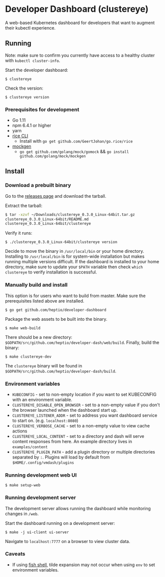 # Developer Dashboard (clustereye)

A web-based Kubernetes dashboard for developers that want to augment their kubectl experience.

## Running

Note: make sure to confirm you currently have access to a healthy cluster with `kubectl cluster-info`.

Start the developer dashboard:

`$ clustereye`

Check the version:

`$ clustereye version`

### Prerequisites for development

* Go 1.11
* npm 6.4.1 or higher
* yarn
* [rice CLI](https://github.com/GeertJohan/go.rice)
  * Install with `go get github.com/GeertJohan/go.rice/rice`
* [mockgen](https://github.com/golang/gomock)
  * `go get github.com/golang/mock/gomock` && `go install github.com/golang/mock/mockgen`

## Install

### Download a prebuilt binary

Go to the [releases page](https://github.com/heptio/developer-dash/releases) and download the tarball.

Extract the tarball:

```sh
$ tar -xzvf ~/Downloads/clustereye_0.3.0_Linux-64bit.tar.gz
clustereye_0.3.0_Linux-64bit/README.md
clustereye_0.3.0_Linux-64bit/clustereye
```

Verify it runs:

`$ ./clustereye_0.3.0_Linux-64bit/clustereye version`

Decide to move the binary in `/usr/local/bin` or your home directory. Installing to `/usr/local/bin` is for system-wide installation but makes running multiple versions difficult. If the dashboard is installed to your home directory, make sure to update your `$PATH` variable then check `which clustereye` to verify installation is successful.

### Manually build and install

This option is for users who want to build from master. Make sure the prerequisites listed above are installed.

`$ go get github.com/heptio/developer-dashboard`

Package the web assets to be built into the binary.

`$ make web-build`

There should be a new directory: `$GOPATH/src/github.com/heptio/developer-dash/web/build`. Finally, build the binary:

`$ make clustereye-dev`

The `clustereye` binary will be found in `$GOPATH/src/github.com/heptio/developer-dash/build`.

### Environment variables

* `KUBECONFIG` - set to non-empty location if you want to set KUBECONFIG with an environment variable.
* `CLUSTEREYE_DISABLE_OPEN_BROWSER` - set to a non-empty value if you don't the browser launched when the dashboard start up.
* `CLUSTEREYE_LISTENER_ADDR` - set to address you want dashboard service to start on. (e.g. `localhost:8080`)
* `CLUSTEREYE_VERBOSE_CACHE` - set to a non-empty value to view cache actions
* `CLUSTEREYE_LOCAL_CONTENT` - set to a directory and dash will serve content responses from here. An example directory lives in `examples/content`
* `CLUSTEREYE_PLUGIN_PATH` - add a plugin directory or multiple directories separated by `:`. Plugins will load by default from `$HOME/.config/vmdash/plugins`

### Running development web UI

`$ make setup-web`


### Running development server

The development server allows running the dashboard while monitoring changes in `/web`.

Start the dashboard running on a development server:

`$ make -j ui-client ui-server`

Navigate to `localhost:7777` on a browser to view cluster data.

### Caveats

* If using [fish shell](https://fishshell.com), tilde expansion may not occur when using `env` to set environment variables.
